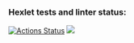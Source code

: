 ### Hexlet tests and linter status:
[![Actions Status](https://github.com/Marsianin51/frontend-project-44/workflows/hexlet-check/badge.svg)](https://github.com/Marsianin51/frontend-project-44/actions)
<a href="https://codeclimate.com/github/Marsianin51/frontend-project-44/maintainability"><img src="https://api.codeclimate.com/v1/badges/87403e472b72a7d6b4e0/maintainability" /></a>